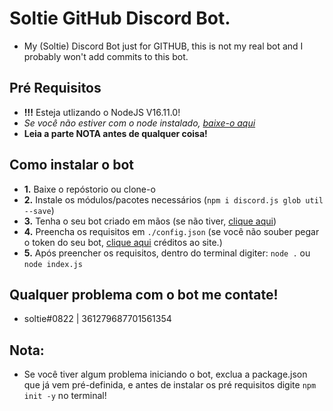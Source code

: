 # Soltie GitHub Discord Bot.
+ My (Soltie) Discord Bot just for GITHUB, this is not my real bot and I probably won't add commits to this bot.

## Pré Requisitos
+ **!!!** Esteja utlizando o NodeJS V16.11.0! 
+ *Se você não estiver com o node instalado, [baixe-o aqui](https://nodejs.org/en/download/current/)*
+ **Leia a parte NOTA antes de qualquer coisa!**

## Como instalar o bot
+ **1.** Baixe o repóstorio ou clone-o
+ **2.** Instale os módulos/pacotes necessários (`npm i discord.js glob util --save`)
+ **3.** Tenha o seu bot criado em mãos (se não tiver, [clique aqui](https://discord.com/developers/docs/intro))
+ **4.** Preencha os requisitos em `./config.json` (se você não souber pegar o token do seu bot, [clique aqui](https://www.writebots.com/discord-bot-token/) créditos ao site.)
+ **5.** Após preencher os requisitos, dentro do terminal digiter: `node .` ou `node index.js`

## Qualquer problema com o bot me contate!
+ soltie#0822 | 361279687701561354

## Nota:
+ Se você tiver algum problema iniciando o bot, exclua a package.json que já vem pré-definida, e antes de instalar os pré requisitos digite `npm init -y` no terminal!
